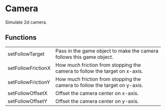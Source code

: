 # Camera

Simulate 2d camera.


## Functions

<table>
  <tr>
    <td>setFollowTarget</td>
    <td>Pass in the game object to make the camera follows this game object.</td>
  </tr>
  <tr>
    <td>setFollowFrictionX</td>
    <td>How much friction from stopping the camera to follow the target on x-axis.</td>
  </tr>
  <tr>
    <td>setFollowFrictionY</td>
    <td>How much friction from stopping the camera to follow the target on y-axis.</td>
  </tr>
  <tr>
    <td>setFollowOffsetX</td>
    <td>Offset the camera center on x-axis.</td>
  </tr>
  <tr>
    <td>setFollowOffsetY</td>
    <td>Offset the camera center on y-axis.</td>
  </tr>
</table>
